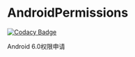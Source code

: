 # AndroidPermissions

[![Codacy Badge](https://api.codacy.com/project/badge/Grade/e9cb7e0e9020427794f56f8959adb842)](https://www.codacy.com/app/Sogrey/AndroidPermissions?utm_source=github.com&amp;utm_medium=referral&amp;utm_content=Sogrey/AndroidPermissions&amp;utm_campaign=Badge_Grade)

Android 6.0权限申请
